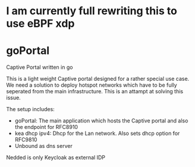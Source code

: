 # I am currently full rewriting this to use eBPF xdp
# goPortal
Captive Portal written in go

This is a light weight Captive portal designed for a rather special use case.
We need a solution to deploy hotspot networks which have to be fully seperated from the main infrastructure. This is an attampt at solving this issue.

The setup includes:
 - goPortal: The main application which hosts the Captive portal and also the endpoint for RFC8910
 - kea dhcp ipv4: Dhcp for the Lan network. Also sets dhcp option for RFC9810
 - Unbound as dns server

 Nedded is only Keycloak as external IDP
